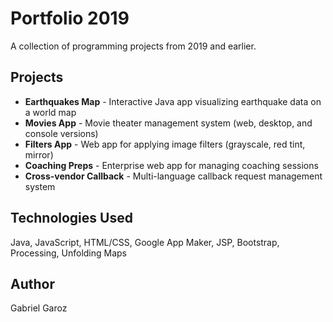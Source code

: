 # Portfolio 2019

A collection of programming projects from 2019 and earlier.

## Projects

- **Earthquakes Map** - Interactive Java app visualizing earthquake data on a world map
- **Movies App** - Movie theater management system (web, desktop, and console versions)
- **Filters App** - Web app for applying image filters (grayscale, red tint, mirror)
- **Coaching Preps** - Enterprise web app for managing coaching sessions
- **Cross-vendor Callback** - Multi-language callback request management system

## Technologies Used

Java, JavaScript, HTML/CSS, Google App Maker, JSP, Bootstrap, Processing, Unfolding Maps

## Author

Gabriel Garoz